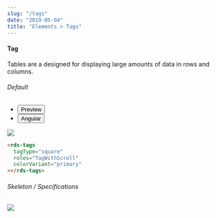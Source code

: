 ```yaml
---
slug: "/tags"
date: "2019-05-04"
title: "Elements > Tags"
---
```

<!-- CSS only -->
<link href="https://cdn.jsdelivr.net/npm/bootstrap@5.1.3/dist/css/bootstrap.min.css" rel="stylesheet" integrity="sha384-1BmE4kWBq78iYhFldvKuhfTAU6auU8tT94WrHftjDbrCEXSU1oBoqyl2QvZ6jIW3" crossorigin="anonymous">
<link rel="stylesheet" href="../assets/css/style-elements.css">
<link rel="stylesheet" href="../assets/css/main.css">


#### Tag

<p class="checkbox-def">Tables are a designed for displaying large amounts of data in rows and columns.</p>

<section class="py-4">
    <h6>Default</h6>
    <div class="py-3">
      <div class="cust-tabs">
        <ul class="nav nav-tabs" id="myTab" role="tablist">
          <li class="nav-item" role="presentation">
            <button class="nav-link active" id="Preview-tab" data-bs-toggle="tab" data-bs-target="#Preview" type="button" role="tab" aria-controls="Preview" aria-selected="true">Preview </button>
          </li>
          <li class="nav-item" role="presentation">
            <button class="nav-link" id="angular-tab" data-bs-toggle="tab" data-bs-target="#angular" type="button" role="tab" aria-controls="angular" aria-selected="false"><i class="bi bi-code-slash" style="font-size:1.0rem"></i>Angular</button>
          </li>
        </ul>
      </div>
      <div class="tab-content card border" id="myTabContent">
        <div class="tab-pane fade show active" id="Preview" role="tabpanel" aria-labelledby="Preview-tab">
          <div class="contents p-5">
            <div class="row">
              <div class="col-md-12">
                <img src="/images/tag.png" class="img-fuild w-100"> 
              </div>
            </div>                               
            </div>
        </div>
        <div class="tab-pane fade show" id="Preview" role="tabpanel" aria-labelledby="Preview-tab">
          <div class="contents bg-code">
<div class="row  m-0 p-4">

```html
<rds-tags
  tagType="square"
  roles="TagWithScroll"
  colorVariant="primary"
></rds-tags>
```





  <section class="py-4">
  <h6> Skeleton / Specifications </h6>
   <div class="py-3">
 <!-- Tab panes -->
   <div class="card border p-5">
   <div class="row">
    <div class="col-md-12">
       <img src="https://portal.raaghu.io/images/components/_tags/img-1.png" class="img-fluid"> 
    </div> 

 </div>
  </div>

 </div>
 </section>